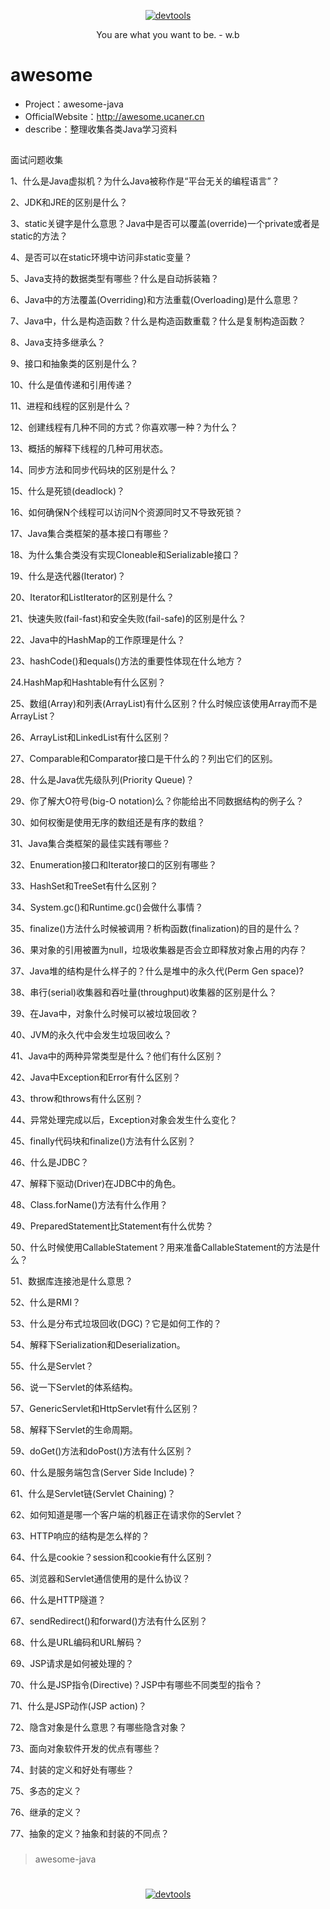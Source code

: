 <p align=center>
  <a href="https://github.com/Jasonandy/devtools">
    <img src="http://upload-images.jianshu.io/upload_images/7802425-9eb1bcd006e34aa6.png?imageMogr2/auto-orient/strip%7CimageView2/2/w/1240" alt="devtools" >
  </a>
</p>
<p align=center>
  You are what you want to be. - w.b
</p>

# awesome
* Project：awesome-java
* OfficialWebsite：http://awesome.ucaner.cn
* describe：整理收集各类Java学习资料

## 
面试问题收集

1、什么是Java虚拟机？为什么Java被称作是“平台无关的编程语言”？


2、JDK和JRE的区别是什么？

3、static关键字是什么意思？Java中是否可以覆盖(override)一个private或者是 static的方法？

4、是否可以在static环境中访问非static变量？

5、Java支持的数据类型有哪些？什么是自动拆装箱？

6、Java中的方法覆盖(Overriding)和方法重载(Overloading)是什么意思？

7、Java中，什么是构造函数？什么是构造函数重载？什么是复制构造函数？

8、Java支持多继承么？

9、接口和抽象类的区别是什么？

10、什么是值传递和引用传递？

11、进程和线程的区别是什么？

12、创建线程有几种不同的方式？你喜欢哪一种？为什么？

13、概括的解释下线程的几种可用状态。

14、同步方法和同步代码块的区别是什么？

15、什么是死锁(deadlock)？

16、如何确保N个线程可以访问N个资源同时又不导致死锁？

17、Java集合类框架的基本接口有哪些？

18、为什么集合类没有实现Cloneable和Serializable接口？

19、什么是迭代器(Iterator)？

20、Iterator和ListIterator的区别是什么？

21、快速失败(fail-­fast)和安全失败(fail-­safe)的区别是什么？

22、Java中的HashMap的工作原理是什么？

23、hashCode()和equals()方法的重要性体现在什么地方？

24.HashMap和Hashtable有什么区别？

25、数组(Array)和列表(ArrayList)有什么区别？什么时候应该使用Array而不是 ArrayList？

26、ArrayList和LinkedList有什么区别？

27、Comparable和Comparator接口是干什么的？列出它们的区别。

28、什么是Java优先级队列(Priority Queue)？

29、你了解大O符号(big-­O notation)么？你能给出不同数据结构的例子么？

30、如何权衡是使用无序的数组还是有序的数组？

31、Java集合类框架的最佳实践有哪些？

32、Enumeration接口和Iterator接口的区别有哪些？

33、HashSet和TreeSet有什么区别？

34、System.gc()和Runtime.gc()会做什么事情？

35、finalize()方法什么时候被调用？析构函数(finalization)的目的是什么？

36、果对象的引用被置为null，垃圾收集器是否会立即释放对象占用的内存？

37、Java堆的结构是什么样子的？什么是堆中的永久代(Perm Gen space)?

38、串行(serial)收集器和吞吐量(throughput)收集器的区别是什么？

39、在Java中，对象什么时候可以被垃圾回收？

40、JVM的永久代中会发生垃圾回收么？

41、Java中的两种异常类型是什么？他们有什么区别？

42、Java中Exception和Error有什么区别？

43、throw和throws有什么区别？

44、异常处理完成以后，Exception对象会发生什么变化？

45、finally代码块和finalize()方法有什么区别？

46、什么是JDBC？

47、解释下驱动(Driver)在JDBC中的角色。

48、Class.forName()方法有什么作用？

49、PreparedStatement比Statement有什么优势？

50、什么时候使用CallableStatement？用来准备CallableStatement的方法是什么？

51、数据库连接池是什么意思？

52、什么是RMI？

53、什么是分布式垃圾回收(DGC)？它是如何工作的？

54、解释下Serialization和Deserialization。

55、什么是Servlet？

56、说一下Servlet的体系结构。

57、GenericServlet和HttpServlet有什么区别？

58、解释下Servlet的生命周期。

59、doGet()方法和doPost()方法有什么区别？

60、什么是服务端包含(Server Side Include)？

61、什么是Servlet链(Servlet Chaining)？

62、如何知道是哪一个客户端的机器正在请求你的Servlet？

63、HTTP响应的结构是怎么样的？

64、什么是cookie？session和cookie有什么区别？

65、浏览器和Servlet通信使用的是什么协议？

66、什么是HTTP隧道？

67、sendRedirect()和forward()方法有什么区别？

68、什么是URL编码和URL解码？

69、JSP请求是如何被处理的？

70、什么是JSP指令(Directive)？JSP中有哪些不同类型的指令？

71、什么是JSP动作(JSP action)？

72、隐含对象是什么意思？有哪些隐含对象？

73、面向对象软件开发的优点有哪些？

74、封装的定义和好处有哪些？

75、多态的定义？

76、继承的定义？

77、抽象的定义？抽象和封装的不同点？



###
> awesome-java


# 
<p align=center>
  <a href="https://github.com/Jasonandy/devtools">
    <img src="http://upload-images.jianshu.io/upload_images/7802425-bb910b4ae954107a.png?imageMogr2/auto-orient/strip%7CimageView2/2/w/1240" alt="devtools" >
  </a>
</p>